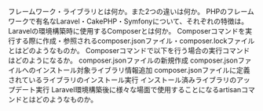 フレームワーク・ライブラリとは何か。また2つの違いは何か。
PHPのフレームワークで有名なLaravel・CakePHP・Symfonyについて、それぞれの特徴は。
Laravelの環境構築時に使用するComposerとは何か。
Composerコマンドを実行する際に作成・参照されるcomposer.jsonファイル・composer.lockファイルとはどのようなものか。
Composerコマンドで以下を行う場合の実行コマンドはどのようになるか。
composer.jsonファイルの新規作成
composer.jsonファイルへのインストール対象ライブラリ情報追加
composer.jsonファイルに定義されているライブラリのインストール実行
インストール済みライブラリのアップデート実行
Laravel環境構築後に様々な場面で使用することになるartisanコマンドとはどのようなものか。